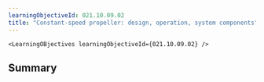 ```yaml
---
learningObjectiveId: 021.10.09.02
title: "Constant-speed propeller: design, operation, system components"
---
```


```tsx eval
<LearningOBjectives learningObjectiveId={021.10.09.02} />
```

## Summary
